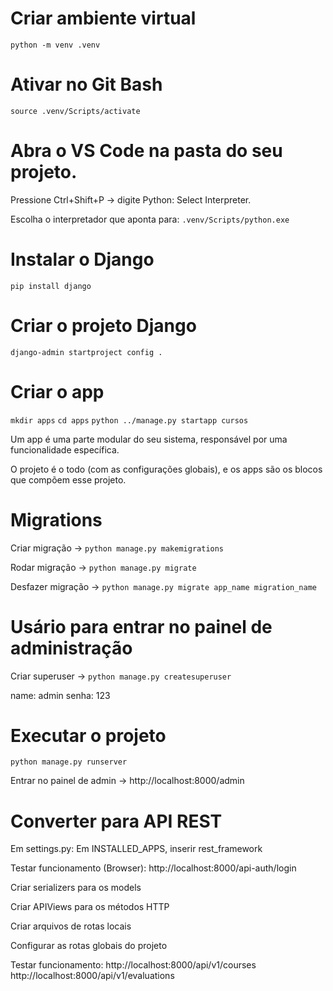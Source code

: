 # Criar ambiente virtual
``python -m venv .venv``

# Ativar no Git Bash
``source .venv/Scripts/activate``

# Abra o VS Code na pasta do seu projeto.

Pressione Ctrl+Shift+P → digite Python: Select Interpreter.

Escolha o interpretador que aponta para:
``.venv/Scripts/python.exe``

# Instalar o Django
``pip install django``

# Criar o projeto Django
``django-admin startproject config .``

# Criar o app
``mkdir apps``
``cd apps``
``python ../manage.py startapp cursos``

Um app é uma parte modular do seu sistema, responsável por uma funcionalidade específica.

O projeto é o todo (com as configurações globais), e os apps são os blocos que compõem esse projeto.

# Migrations
Criar migração -> ``python manage.py makemigrations``

Rodar migração -> ``python manage.py migrate``

Desfazer migração -> ``python manage.py migrate app_name migration_name``

# Usário para entrar no painel de administração

Criar superuser -> ``python manage.py createsuperuser``

name: admin
senha: 123

# Executar o projeto
``python manage.py runserver``

Entrar no painel de admin -> http://localhost:8000/admin

# Converter para API REST

Em settings.py: Em INSTALLED_APPS, inserir rest_framework

Testar funcionamento (Browser): http://localhost:8000/api-auth/login

Criar serializers para os models

Criar APIViews para os métodos HTTP

Criar arquivos de rotas locais

Configurar as rotas globais do projeto

Testar funcionamento: http://localhost:8000/api/v1/courses
http://localhost:8000/api/v1/evaluations